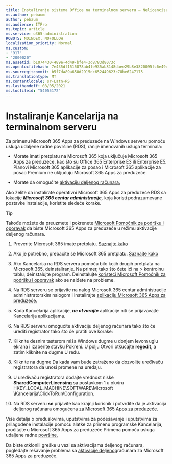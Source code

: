 ```yaml
---
title: Instaliranje sistema Office na terminalnom serveru – Nelicencisano
ms.author: pebaum
author: pebaum
ms.audience: ITPro
ms.topic: article
ms.service: o365-administration
ROBOTS: NOINDEX, NOFOLLOW
localization_priority: Normal
ms.custom:
- "917"
- "2000020"
ms.assetid: b1074430-489e-4d49-bfe4-3d8783d8073c
ms.openlocfilehash: 7e435df1515878ab4fe935ab8148daee29b8e3820095fc6e49db45de4c6279db
ms.sourcegitcommit: b5f7da89a650d2915dc652449623c78be6247175
ms.translationtype: MT
ms.contentlocale: sr-Latn-RS
ms.lasthandoff: 08/05/2021
ms.locfileid: "54055172"
---
```

# <a name="installing-office-on-a-terminal-server"></a>Instaliranje Kancelarija na terminalnom serveru

Za primenu Microsoft 365 Apps za preduzeće na Windows serveru pomoću usluga udaljene radne površine (RDS), ranije imenovanih usluga terminala:
  
- Morate imati pretplatu na Microsoft 365 koja uključuje Microsoft 365 Apps za preduzeće, kao što su Office 365 Enterprise E3 ili Enterprise E5. Planovi Microsoft 365 aplikacije za posao i Microsoft 365 aplikacije za posao Premium ne uključuju Microsoft 365 Apps za preduzeće.

- Morate da omogućite [aktivaciju deljenog računara.](https://docs.microsoft.com/DeployOffice/overview-shared-computer-activation)

Ako želite da instalirate operativni Microsoft 365 Apps za preduzeće RDS sa lokacije ***Microsoft 365 centar administracije,*** koja koristi podrazumevane postavke instalacije, koristite sledeće korake.

> [!TIP]
> Takođe možete da preuzmete i pokrenete [Microsoft Pomoćnik za podršku i oporavak](https://aka.ms/SaRA_OfficeSCA_M365Portal) da biste Microsoft 365 Apps za preduzeće u režimu aktivacije deljenog računara.
  
1. Proverite Microsoft 365 imate pretplatu. [Saznajte kako](https://docs.microsoft.com/microsoft-365/admin/admin-overview/what-subscription-do-i-have)

2. Ako je potrebno, prebacite se Microsoft 365 pretplatu. [Saznajte kako](https://docs.microsoft.com/microsoft-365/commerce/subscriptions/switch-to-a-different-plan)

3. Ako Kancelarija na RDS serveru pomoću bilo kojih drugih pretplata na Microsoft 365, deinstaliranje. Na primer, tako što ćete ići na \> kontrolnu tablu, deinstalujte program. Deinstalujte [koristeći Microsoft Pomoćnik za podršku i oporavak](https://aka.ms/SARA-OfficeUninstall-Alchemy) ako se naiđete na probleme.

4. Na RDS serveru se prijavite na nalog Microsoft 365 centar administracije administratorskim nalogom i instalirajte [aplikaciju Microsoft 365 Apps za preduzeće.](https://portal.office.com/OLS/MySoftware.aspx)

5. Kada Kancelarija aplikacije, ***ne otvarajte*** aplikacije niti se prijavavajte Kancelarija aplikacijama.

6. Na RDS serveru omogućite aktivaciju deljenog računara tako što će urediti registrator tako što će pratiti ove korake:

1. Kliknite desnim tasterom miša Windows dugme u donjem levom uglu ekrana i izaberite stavku Pokreni. U polju Otvori otkucajte **regedit**, a zatim kliknite na dugme U redu.

2. Kliknite na dugme Da kada vam bude zatraženo da dozvolite uređivaču registratora da unosi promene na uređaju.

3. U uređivaču registratora dodajte vrednost niske **SharedComputerLicensing** sa postavkom 1 u okviru HKEY_LOCAL_MACHINE\SOFTWARE\Microsoft \Kancelarija\ClickToRun\Configuration.

7. Na RDS serveru ***se*** prijavite kao krajnji korisnik i potvrdite da je aktivacija deljenog računara omogućena [za Microsoft 365 Apps za preduzeće.](https://docs.microsoft.com/DeployOffice/troubleshoot-shared-computer-activation#verify-that-activation-for-microsoft-365-apps-succeeded)

Više detalja o preduslovima, uputstvima za podešavanje i uputstvima za prilagođene instalacije pomoću alatke za primenu programske Kancelarija, pročitajte u Microsoft 365 Apps za preduzeće Primena pomoću usluga udaljene radne [površine.](https://docs.microsoft.com/DeployOffice/deploy-microsoft-365-apps-remote-desktop-services)
  
Da biste otklonili greške u vezi sa aktivacijama deljenog računara, pogledajte rešavanje problema sa [aktivacije deljenog](https://docs.microsoft.com/DeployOffice/troubleshoot-shared-computer-activation)računara za Microsoft 365 Apps za preduzeće.
  